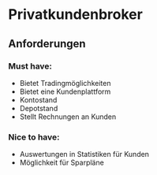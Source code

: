 # Privatkundenbroker

## Anforderungen

### Must have:
* Bietet Tradingmöglichkeiten
* Bietet eine Kundenplattform
* Kontostand
* Depotstand
* Stellt Rechnungen an Kunden
### Nice to have:
* Auswertungen in Statistiken für Kunden
* Möglichkeit für Sparpläne
